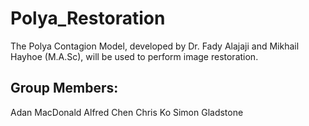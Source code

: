 # Polya_Restoration
The Polya Contagion Model, developed by Dr. Fady Alajaji and Mikhail Hayhoe (M.A.Sc), will be used to perform image restoration.

## Group Members:
Adan MacDonald
Alfred Chen
Chris Ko
Simon Gladstone

